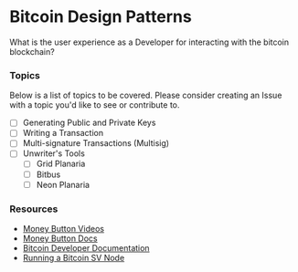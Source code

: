 # Bitcoin Design Patterns

What is the user experience as a Developer
for interacting with the bitcoin blockchain?

### Topics

Below is a list of topics to be covered.
Please consider creating an Issue with a topic you'd like to see or contribute to.

* [ ] Generating Public and Private Keys
* [ ] Writing a Transaction
* [ ] Multi-signature Transactions (Multisig)
* [ ] Unwriter's Tools
  * [ ] Grid Planaria
  * [ ] Bitbus
  * [ ] Neon Planaria

### Resources

* [Money Button Videos](https://www.youtube.com/channel/UCHyU7zkMUZc1dOD-oJ-lArw/videos)
* [Money Button Docs](https://docs.moneybutton.com)
* [Bitcoin Developer Documentation](https://bitcoin.org/en/developer-documentation)
* [Running a Bitcoin SV Node](https://bitcoinscaling.io/getting-started)
